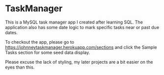 # TaskManager
This is a MySQL task manager app I created after learning SQL. The application also has some date logic to mark specific tasks near or past due dates.

To checkout the app, please go to https://johnneytaskmanager.herokuapp.com/sections and click the Sample Tasks section for some seed data display.

Please excuse the lack of styling, my later projects are a bit easier on the eyes than this.
